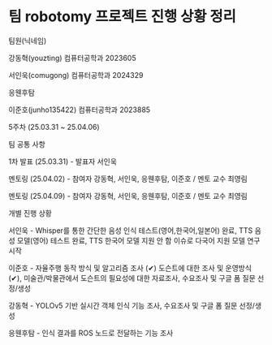 # 팀 robotomy 프로젝트 진행 상황 정리

팀원(닉네임)

강동혁(youzting) 컴퓨터공학과 2023605 

서인욱(comugong) 컴퓨터공학과 2024329

응웬후탐

이준호(junho135422) 컴퓨터공학과 2023885

5주차 (25.03.31 ~ 25.04.06)

팀 공통 사항

1차 발표 (25.03.31) - 발표자 서인욱

멘토링 (25.04.02) - 참여자 강동혁, 서인욱, 응웬후탐, 이준호 / 멘토 교수 최영림

멘토링 (25.04.09) - 참여자 강동혁, 서인욱, 응웬후탐, 이준호 / 멘토 교수 최영림

개별 진행 상황

서인욱 - Whisper를 통한 간단한 음성 인식 테스트(영어,한국어,일본어) 완료, TTS 음성 모델(영어) 테스트 완료, TTS 한국어 모델 지원 안 함 이슈로 다국어 지원 모델 연구 시작

이준호 -  자율주행 동작 방식 및 알고리즘 조사 (✔︎) 도슨트에 대한 조사 및 운영방식 (✔︎), 미술관/박물관에서 도슨트의 필요성에 대한 자료조사, 수요조사 및 구글 폼 질문 선정/생성

강동혁 - YOLOv5 기반 실시간 객체 인식 기능 조사, 수요조사 및 구글 폼 질문 선정/생성

응웬후탐 - 인식 결과를 ROS 노드로 전달하는 기능 조사
